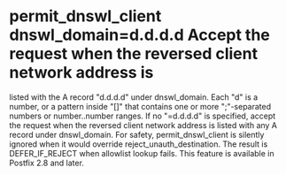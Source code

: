 # permit_dnswl_client dnswl_domain=d.d.d.d Accept the request when the reversed client network address is
listed with the A record "d.d.d.d" under dnswl_domain.
Each "d" is a number, or a pattern inside "[]" that contains
one or more ";"-separated numbers or number..number ranges.
If no "=d.d.d.d" is specified, accept the request when the
reversed client network address is listed with any A record under
dnswl_domain.  For safety, permit_dnswl_client is silently
ignored when it would override reject_unauth_destination.  The
result is DEFER_IF_REJECT when allowlist lookup fails.  This feature
is available in Postfix 2.8 and later.  